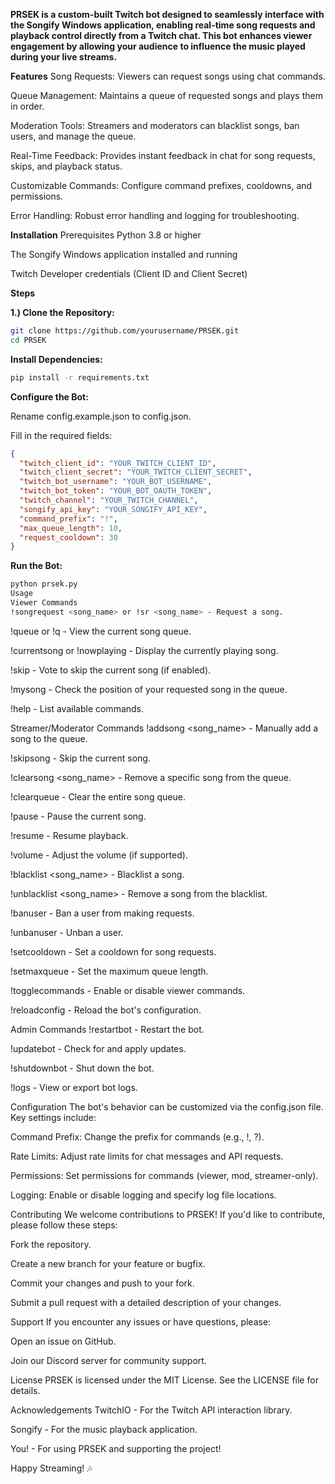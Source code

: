 **PRSEK is a custom-built Twitch bot designed to seamlessly interface with the Songify Windows application, enabling real-time song requests and playback control directly from a Twitch chat. This bot enhances viewer engagement by allowing your audience to influence the music played during your live streams.**

**Features**
Song Requests: Viewers can request songs using chat commands.

Queue Management: Maintains a queue of requested songs and plays them in order.

Moderation Tools: Streamers and moderators can blacklist songs, ban users, and manage the queue.

Real-Time Feedback: Provides instant feedback in chat for song requests, skips, and playback status.

Customizable Commands: Configure command prefixes, cooldowns, and permissions.

Error Handling: Robust error handling and logging for troubleshooting.

**Installation**
Prerequisites
Python 3.8 or higher

The Songify Windows application installed and running

Twitch Developer credentials (Client ID and Client Secret)

**Steps**

**1.) Clone the Repository:**

```bash
git clone https://github.com/yourusername/PRSEK.git
cd PRSEK
```

**Install Dependencies:**

```bash
pip install -r requirements.txt
```

**Configure the Bot:**

Rename config.example.json to config.json.

Fill in the required fields:

```json
{
  "twitch_client_id": "YOUR_TWITCH_CLIENT_ID",
  "twitch_client_secret": "YOUR_TWITCH_CLIENT_SECRET",
  "twitch_bot_username": "YOUR_BOT_USERNAME",
  "twitch_bot_token": "YOUR_BOT_OAUTH_TOKEN",
  "twitch_channel": "YOUR_TWITCH_CHANNEL",
  "songify_api_key": "YOUR_SONGIFY_API_KEY",
  "command_prefix": "!",
  "max_queue_length": 10,
  "request_cooldown": 30
}
```

**Run the Bot:**

```bash
python prsek.py
Usage
Viewer Commands
!songrequest <song_name> or !sr <song_name> - Request a song.
```

!queue or !q - View the current song queue.

!currentsong or !nowplaying - Display the currently playing song.

!skip - Vote to skip the current song (if enabled).

!mysong - Check the position of your requested song in the queue.

!help - List available commands.

Streamer/Moderator Commands
!addsong <song_name> - Manually add a song to the queue.

!skipsong - Skip the current song.

!clearsong <song_name> - Remove a specific song from the queue.

!clearqueue - Clear the entire song queue.

!pause - Pause the current song.

!resume - Resume playback.

!volume <level> - Adjust the volume (if supported).

!blacklist <song_name> - Blacklist a song.

!unblacklist <song_name> - Remove a song from the blacklist.

!banuser <username> - Ban a user from making requests.

!unbanuser <username> - Unban a user.

!setcooldown <seconds> - Set a cooldown for song requests.

!setmaxqueue <number> - Set the maximum queue length.

!togglecommands - Enable or disable viewer commands.

!reloadconfig - Reload the bot's configuration.

Admin Commands
!restartbot - Restart the bot.

!updatebot - Check for and apply updates.

!shutdownbot - Shut down the bot.

!logs - View or export bot logs.

Configuration
The bot's behavior can be customized via the config.json file. Key settings include:

Command Prefix: Change the prefix for commands (e.g., !, ?).

Rate Limits: Adjust rate limits for chat messages and API requests.

Permissions: Set permissions for commands (viewer, mod, streamer-only).

Logging: Enable or disable logging and specify log file locations.

Contributing
We welcome contributions to PRSEK! If you'd like to contribute, please follow these steps:

Fork the repository.

Create a new branch for your feature or bugfix.

Commit your changes and push to your fork.

Submit a pull request with a detailed description of your changes.

Support
If you encounter any issues or have questions, please:

Open an issue on GitHub.

Join our Discord server for community support.

License
PRSEK is licensed under the MIT License. See the LICENSE file for details.

Acknowledgements
TwitchIO - For the Twitch API interaction library.

Songify - For the music playback application.

You! - For using PRSEK and supporting the project!

Happy Streaming! 🎶
